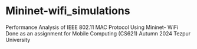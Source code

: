 # Mininet-wifi_simulations
Performance Analysis of IEEE 802.11 MAC Protocol Using Mininet- WiFi
Done as an assignment for Mobile Computing (CS621) Autumn 2024 Tezpur University
